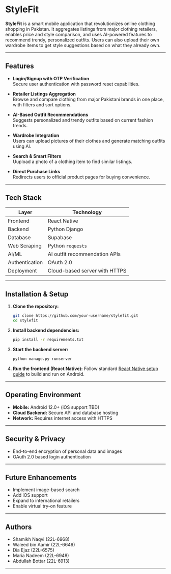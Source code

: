 
# StyleFit

**StyleFit** is a smart mobile application that revolutionizes online clothing shopping in Pakistan. It aggregates listings from major clothing retailers, enables price and style comparison, and uses AI-powered features to recommend trendy, personalized outfits. Users can also upload their own wardrobe items to get style suggestions based on what they already own.

---

## Features

-  **Login/Signup with OTP Verification**  
  Secure user authentication with password reset capabilities.

- **Retailer Listings Aggregation**  
  Browse and compare clothing from major Pakistani brands in one place, with filters and sort options.

- **AI-Based Outfit Recommendations**  
  Suggests personalized and trendy outfits based on current fashion trends.

- **Wardrobe Integration**  
  Users can upload pictures of their clothes and generate matching outfits using AI.

- **Search & Smart Filters**  
  Uupload a photo of a clothing item to find similar listings.

- **Direct Purchase Links**  
  Redirects users to official product pages for buying convenience.

---

## Tech Stack

| Layer | Technology |
|-------|-------------|
| Frontend | React Native |
| Backend | Python Django |
| Database | Supabase |
| Web Scraping | Python `requests` |
| AI/ML | AI outfit recommendation APIs |
| Authentication | OAuth 2.0 |
| Deployment | Cloud-based server with HTTPS |

---

## Installation & Setup

1. **Clone the repository:**
   ```bash
   git clone https://github.com/your-username/stylefit.git
   cd stylefit
   ```

2. **Install backend dependencies:**
   ```bash
   pip install -r requirements.txt
   ```

3. **Start the backend server:**
   ```bash
   python manage.py runserver
   ```

4. **Run the frontend (React Native):**
   Follow standard [React Native setup guide](https://reactnative.dev/docs/environment-setup) to build and run on Android.

---

## Operating Environment

- **Mobile:** Android 12.0+ (iOS support TBD)
- **Cloud Backend:** Secure API and database hosting
- **Network:** Requires internet access with HTTPS

---

## Security & Privacy

- End-to-end encryption of personal data and images  
- OAuth 2.0 based login authentication   

---

## Future Enhancements

- Implement image-based search  
- Add iOS support  
- Expand to international retailers  
- Enable virtual try-on feature  

---

## Authors

- Shamikh Naqvi (22L-6968)  
- Waleed bin Aamir (22L-6649)  
- Dia Ejaz (22L-6575)  
- Maria Nadeem (22L-6948)  
- Abdullah Bottar (22L-6913)

---
